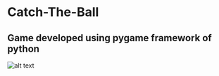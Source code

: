 # Catch-The-Ball

## Game developed using pygame framework of python

![alt text](https://github.com/manp3104/Catch-The-Ball/blob/master/images/Capture.PNG)

